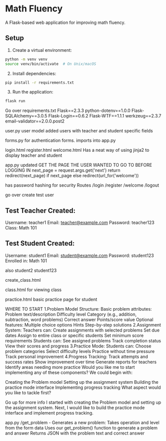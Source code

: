# Math Fluency

A Flask-based web application for improving math fluency.

## Setup

1. Create a virtual environment:
```bash
python -m venv venv
source venv/bin/activate  # On Unix/macOS
```

2. Install dependencies:
```bash
pip install -r requirements.txt
```

3. Run the application:
```bash
flask run
```

Go over requirements.txt
        Flask==2.3.3
        python-dotenv==1.0.0
        Flask-SQLAlchemy==3.0.5
        Flask-Login==0.6.2
        Flask-WTF==1.1.1
        werkzeug==2.3.7
        email-validator==2.0.0.post2

user.py user model added
    users with teacher and student specific fields

forms.py for authentication forms.
    imports into app.py

login.html
register.html
welcome.html
    Has a neat way of using jinja2 to display teacher and student

app.py updated
            GET THE PAGE THE USER WANTED TO GO TO BEFORE LOGGING IN
            next_page = request.args.get('next')
            return redirect(next_page) if next_page else redirect(url_for('welcome'))
   
has password hashing for security
Routes
    /login
    /register
    /welcome
    /logout

go over create test user

Test Teacher Created:
------------------------
Username: teacher1
Email: teacher@example.com
Password: teacher123
Class: Math 101

Test Student Created:
------------------------
Username: student1
Email: student@example.com
Password: student123
Enrolled in: Math 101

also
student2
student123

create_class.html

class.html
for viewing class

practice.html
basic practice page for student


WHERE TO START
1.Problem Model Structure:
    Basic problem attributes:
        Problem text/description
        Difficulty level
        Category (e.g., addition, subtraction, word problems)
        Correct answer
        Points/score value
    Optional features:
        Multiple choice options
        Hints
        Step-by-step solutions
2.Assignment System:
    Teachers can:
        Create assignments with selected problems
        Set due dates
        Assign to entire class or specific students
        Set minimum score requirements
    Students can:
        See assigned problems
        Track completion status
        View their scores and progress
3.Practice Mode:
    Students can:
    Choose problem categories
    Select difficulty levels
    Practice without time pressure
    Track personal improvement
4.Progress Tracking:
    Track attempts and success rates
    Show improvement over time
    Generate reports for teachers
    Identify areas needing more practice
    Would you like me to start implementing any of these components? We could begin with:

Creating the Problem model
Setting up the assignment system
Building the practice mode interface
Implementing progress tracking
What aspect would you like to tackle first?

Go up for more info
I started with creating the Problem model and setting up the assignment system.
Next, I would like to build the practice mode interface and implement progress tracking.


app.py
/get_problem - Generates a new problem:
Takes operation and level from the form data
Uses our get_problem() function to generate a problem and answer
Returns JSON with the problem text and correct answer